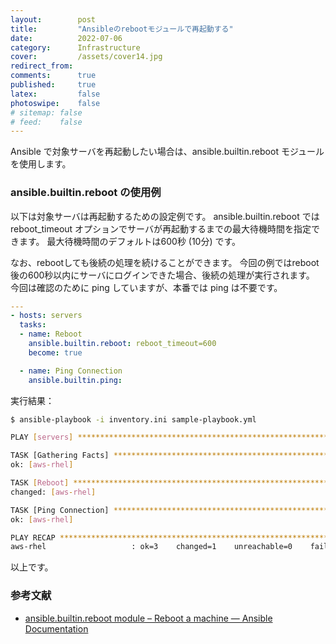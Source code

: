 ```yaml
---
layout:        post
title:         "Ansibleのrebootモジュールで再起動する"
date:          2022-07-06
category:      Infrastructure
cover:         /assets/cover14.jpg
redirect_from:
comments:      true
published:     true
latex:         false
photoswipe:    false
# sitemap: false
# feed:    false
---
```


Ansible で対象サーバを再起動したい場合は、ansible.builtin.reboot モジュールを使用します。

### ansible.builtin.reboot の使用例

以下は対象サーバは再起動するための設定例です。
ansible.builtin.reboot では reboot_timeout オプションでサーバが再起動するまでの最大待機時間を指定できます。
最大待機時間のデフォルトは600秒 (10分) です。

なお、rebootしても後続の処理を続けることができます。
今回の例ではreboot後の600秒以内にサーバにログインできた場合、後続の処理が実行されます。
今回は確認のために ping していますが、本番では ping は不要です。

```yml
---
- hosts: servers
  tasks:
  - name: Reboot
    ansible.builtin.reboot: reboot_timeout=600
    become: true

  - name: Ping Connection
    ansible.builtin.ping:
```

実行結果：

```bash
$ ansible-playbook -i inventory.ini sample-playbook.yml

PLAY [servers] *****************************************************************

TASK [Gathering Facts] *********************************************************
ok: [aws-rhel]

TASK [Reboot] ******************************************************************
changed: [aws-rhel]

TASK [Ping Connection] *********************************************************
ok: [aws-rhel]

PLAY RECAP *********************************************************************
aws-rhel                   : ok=3    changed=1    unreachable=0    failed=0    skipped=0    rescued=0    ignored=0  
```

以上です。

### 参考文献
- [ansible.builtin.reboot module – Reboot a machine — Ansible Documentation](https://docs.ansible.com/ansible/latest/collections/ansible/builtin/reboot_module.html)

